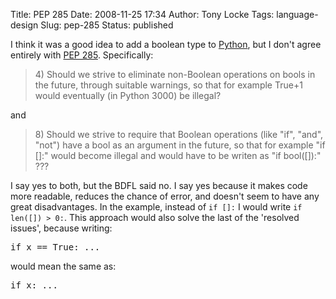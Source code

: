 Title: PEP 285
Date: 2008-11-25 17:34
Author: Tony Locke
Tags: language-design
Slug: pep-285
Status: published

I think it was a good idea to add a boolean type to [Python](http://en.wikipedia.org/wiki/Python_%28programming_language%29), but I don't agree entirely with [PEP 285](http://www.python.org/dev/peps/pep-0285/). Specifically:  

> 4\) Should we strive to eliminate non-Boolean operations on bools in the future, through suitable warnings, so that for example True+1 would eventually (in Python 3000) be illegal?  

and  

> 8\) Should we strive to require that Boolean operations (like "if", "and", "not") have a bool as an argument in the future, so that for example "if \[\]:" would become illegal and would have to be writen as "if bool(\[\]):" ???  

I say yes to both, but the BDFL said no. I say yes because it makes code more readable, reduces the chance of error, and doesn't seem to have any great disadvantages. In the example, instead of `if []:` I would write `if len([]) > 0:`. This approach would also solve the last of the 'resolved issues', because writing:  
  
<samp>if x == True: ...</samp>  
  
would mean the same as:  
  
<samp>if x: ...</samp>
